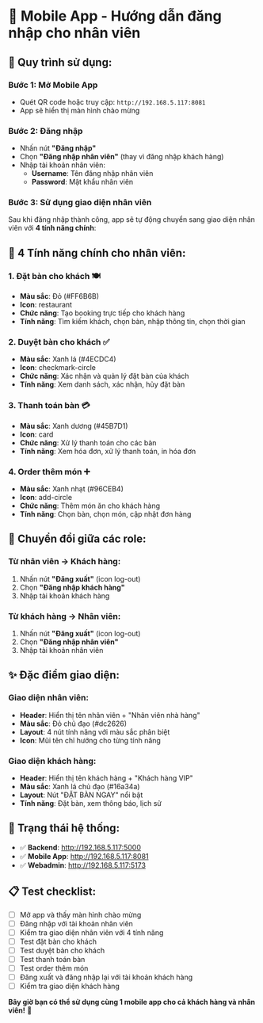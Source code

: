 # 📱 Mobile App - Hướng dẫn đăng nhập cho nhân viên

## 🎯 **Quy trình sử dụng:**

### **Bước 1: Mở Mobile App**
- Quét QR code hoặc truy cập: `http://192.168.5.117:8081`
- App sẽ hiển thị màn hình chào mừng

### **Bước 2: Đăng nhập**
- Nhấn nút **"Đăng nhập"**
- Chọn **"Đăng nhập nhân viên"** (thay vì đăng nhập khách hàng)
- Nhập tài khoản nhân viên:
  - **Username**: Tên đăng nhập nhân viên
  - **Password**: Mật khẩu nhân viên

### **Bước 3: Sử dụng giao diện nhân viên**
Sau khi đăng nhập thành công, app sẽ tự động chuyển sang giao diện nhân viên với **4 tính năng chính**:

## 🎨 **4 Tính năng chính cho nhân viên:**

### 1. **Đặt bàn cho khách** 🍽️
- **Màu sắc**: Đỏ (#FF6B6B)
- **Icon**: restaurant
- **Chức năng**: Tạo booking trực tiếp cho khách hàng
- **Tính năng**: Tìm kiếm khách, chọn bàn, nhập thông tin, chọn thời gian

### 2. **Duyệt bàn cho khách** ✅
- **Màu sắc**: Xanh lá (#4ECDC4)
- **Icon**: checkmark-circle
- **Chức năng**: Xác nhận và quản lý đặt bàn của khách
- **Tính năng**: Xem danh sách, xác nhận, hủy đặt bàn

### 3. **Thanh toán bàn** 💳
- **Màu sắc**: Xanh dương (#45B7D1)
- **Icon**: card
- **Chức năng**: Xử lý thanh toán cho các bàn
- **Tính năng**: Xem hóa đơn, xử lý thanh toán, in hóa đơn

### 4. **Order thêm món** ➕
- **Màu sắc**: Xanh nhạt (#96CEB4)
- **Icon**: add-circle
- **Chức năng**: Thêm món ăn cho khách hàng
- **Tính năng**: Chọn bàn, chọn món, cập nhật đơn hàng

## 🔄 **Chuyển đổi giữa các role:**

### **Từ nhân viên → Khách hàng:**
1. Nhấn nút **"Đăng xuất"** (icon log-out)
2. Chọn **"Đăng nhập khách hàng"**
3. Nhập tài khoản khách hàng

### **Từ khách hàng → Nhân viên:**
1. Nhấn nút **"Đăng xuất"** (icon log-out)
2. Chọn **"Đăng nhập nhân viên"**
3. Nhập tài khoản nhân viên

## ✨ **Đặc điểm giao diện:**

### **Giao diện nhân viên:**
- **Header**: Hiển thị tên nhân viên + "Nhân viên nhà hàng"
- **Màu sắc**: Đỏ chủ đạo (#dc2626)
- **Layout**: 4 nút tính năng với màu sắc phân biệt
- **Icon**: Mũi tên chỉ hướng cho từng tính năng

### **Giao diện khách hàng:**
- **Header**: Hiển thị tên khách hàng + "Khách hàng VIP"
- **Màu sắc**: Xanh lá chủ đạo (#16a34a)
- **Layout**: Nút "ĐẶT BÀN NGAY" nổi bật
- **Tính năng**: Đặt bàn, xem thông báo, lịch sử

## 🚀 **Trạng thái hệ thống:**

- ✅ **Backend**: http://192.168.5.117:5000
- ✅ **Mobile App**: http://192.168.5.117:8081
- ✅ **Webadmin**: http://192.168.5.117:5173

## 📋 **Test checklist:**

- [ ] Mở app và thấy màn hình chào mừng
- [ ] Đăng nhập với tài khoản nhân viên
- [ ] Kiểm tra giao diện nhân viên với 4 tính năng
- [ ] Test đặt bàn cho khách
- [ ] Test duyệt bàn cho khách
- [ ] Test thanh toán bàn
- [ ] Test order thêm món
- [ ] Đăng xuất và đăng nhập lại với tài khoản khách hàng
- [ ] Kiểm tra giao diện khách hàng

**Bây giờ bạn có thể sử dụng cùng 1 mobile app cho cả khách hàng và nhân viên!** 🎉
